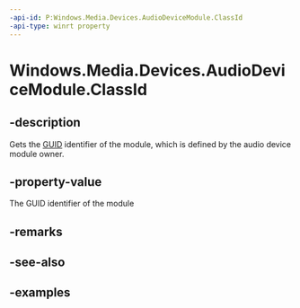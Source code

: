 ```yaml
---
-api-id: P:Windows.Media.Devices.AudioDeviceModule.ClassId
-api-type: winrt property
---
```


<!-- Property syntax.
public string ClassId { get; }
-->

# Windows.Media.Devices.AudioDeviceModule.ClassId

## -description
Gets the [GUID](/windows/win32/api/guiddef/ns-guiddef-guid) identifier of the module, which is defined by the audio device module owner.

## -property-value
The GUID identifier of the module

## -remarks

## -see-also

## -examples

